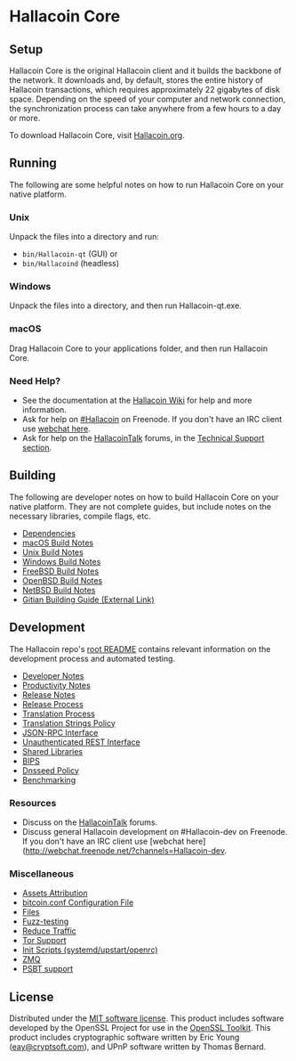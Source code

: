 Hallacoin Core
=============

Setup
---------------------
Hallacoin Core is the original Hallacoin client and it builds the backbone of the network. It downloads and, by default, stores the entire history of Hallacoin transactions, which requires approximately 22 gigabytes of disk space. Depending on the speed of your computer and network connection, the synchronization process can take anywhere from a few hours to a day or more.

To download Hallacoin Core, visit [Hallacoin.org](https://Hallacoin.org/).

Running
---------------------
The following are some helpful notes on how to run Hallacoin Core on your native platform.

### Unix

Unpack the files into a directory and run:

- `bin/Hallacoin-qt` (GUI) or
- `bin/Hallacoind` (headless)

### Windows

Unpack the files into a directory, and then run Hallacoin-qt.exe.

### macOS

Drag Hallacoin Core to your applications folder, and then run Hallacoin Core.

### Need Help?

* See the documentation at the [Hallacoin Wiki](https://Hallacoin.info/)
for help and more information.
* Ask for help on [#Hallacoin](http://webchat.freenode.net?channels=Hallacoin) on Freenode. If you don't have an IRC client use [webchat here](http://webchat.freenode.net?channels=Hallacoin).
* Ask for help on the [HallacoinTalk](https://Hallacointalk.io/) forums, in the [Technical Support section](https://Hallacointalk.io/c/technical-support).

Building
---------------------
The following are developer notes on how to build Hallacoin Core on your native platform. They are not complete guides, but include notes on the necessary libraries, compile flags, etc.

- [Dependencies](dependencies.md)
- [macOS Build Notes](build-osx.md)
- [Unix Build Notes](build-unix.md)
- [Windows Build Notes](build-windows.md)
- [FreeBSD Build Notes](build-freebsd.md)
- [OpenBSD Build Notes](build-openbsd.md)
- [NetBSD Build Notes](build-netbsd.md)
- [Gitian Building Guide (External Link)](https://github.com/bitcoin-core/docs/blob/master/gitian-building.md)

Development
---------------------
The Hallacoin repo's [root README](/README.md) contains relevant information on the development process and automated testing.

- [Developer Notes](developer-notes.md)
- [Productivity Notes](productivity.md)
- [Release Notes](release-notes.md)
- [Release Process](release-process.md)
- [Translation Process](translation_process.md)
- [Translation Strings Policy](translation_strings_policy.md)
- [JSON-RPC Interface](JSON-RPC-interface.md)
- [Unauthenticated REST Interface](REST-interface.md)
- [Shared Libraries](shared-libraries.md)
- [BIPS](bips.md)
- [Dnsseed Policy](dnsseed-policy.md)
- [Benchmarking](benchmarking.md)

### Resources
* Discuss on the [HallacoinTalk](https://Hallacointalk.io/) forums.
* Discuss general Hallacoin development on #Hallacoin-dev on Freenode. If you don't have an IRC client use [webchat here](http://webchat.freenode.net/?channels=Hallacoin-dev.

### Miscellaneous
- [Assets Attribution](assets-attribution.md)
- [bitcoin.conf Configuration File](bitcoin-conf.md)
- [Files](files.md)
- [Fuzz-testing](fuzzing.md)
- [Reduce Traffic](reduce-traffic.md)
- [Tor Support](tor.md)
- [Init Scripts (systemd/upstart/openrc)](init.md)
- [ZMQ](zmq.md)
- [PSBT support](psbt.md)

License
---------------------
Distributed under the [MIT software license](/COPYING).
This product includes software developed by the OpenSSL Project for use in the [OpenSSL Toolkit](https://www.openssl.org/). This product includes
cryptographic software written by Eric Young ([eay@cryptsoft.com](mailto:eay@cryptsoft.com)), and UPnP software written by Thomas Bernard.

